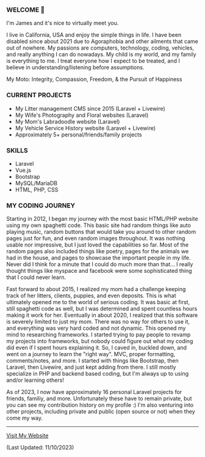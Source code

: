 ### WELCOME 👋

I'm James and it's nice to virtually meet you.

I live in California, USA and enjoy the simple things in life. I have been disabled since about 2021 due to Agoraphobia and other ailments that came out of nowhere. My passions are computers, technology, coding, vehicles, and really anything I can do nowadays. My child is my world, and my family is everything to me. I treat everyone how I expect to be treated, and I believe in understanding/listening before assumptions.

My Moto:
Integrity, Compassion, Freedom, & the Pursuit of Happiness

### CURRENT PROJECTS

- My Litter management CMS since 2015 (Laravel + Livewire)
- My Wife's Photography and Floral websites (Laravel)
- My Mom's Labradoodle website (Laravel)
- My Vehicle Service History website (Laravel + Livewire)
- Approximately 5+ personal/friends/family projects

### SKILLS

- Laravel
- Vue.js
- Bootstrap
- MySQL/MariaDB
- HTML, PHP, CSS

### MY CODING JOURNEY

Starting in 2012, I began my journey with the most basic HTML/PHP website using my own spaghetti code. This basic site had random things like auto playing music, random buttons that would take you around to other random pages just for fun, and even random images throughout. It was nothing usable nor impressive, but I just loved the capabilities so far. Most of the random pages also included things like poetry, pages for the animals we had in the house, and pages to showcase the important people in my life. Never did I think for a minute that I could do much more than that... I really thought things like myspace and facebook were some sophisticated thing that I could never learn.

Fast forward to about 2015, I realized my mom had a challenge keeping track of her litters, clients, puppies, and even deposits. This is what ultimately opened me to the world of serious coding. It was basic at first, still spaghetti code as well, but I was determined and spent countless hours making it work for her. Eventually in about 2020, I realized that this software is severely limited to just my mom. There was no way for others to use it, and everything was very hard coded and not dynamic. This opened my mind to researching frameworks. I started trying to pay people to revamp my projects into frameworks, but nobody could figure out what my coding did even if I spent hours explaining it. So, I caved in, buckled down, and went on a journey to learn the "right way". MVC, proper formatting, comments/notes, and more. I started with things like Bootstrap, then Laravel, then Livewire, and just kept adding from there. I still mostly specialize in PHP and backend based coding, but I'm always up to using and/or learning others!

As of 2023, I now have approximately 16 personal Laravel projects for friends, familiy, and more. Unfortunately these have to remain private, but you can see my contribution history on my profile :) I'm also venturing into other projects, including private and public (open source or not) when they come my way.

-------------------------

[Visit My Website](https://jcecomputers.com/)

(Last Updated: 11/10/2023)
